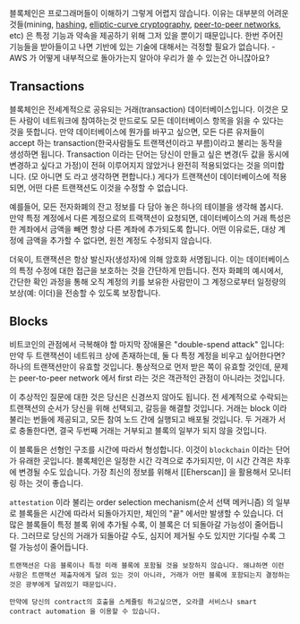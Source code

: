 블록체인은 프로그래머들이 이해하기 그렇게 어렵지 않습니다. 이유는 대부분의 어려운 것들(mining, [hashing](https://en.wikipedia.org/wiki/Cryptographic_hash_function), [elliptic-curve cryptography](https://en.wikipedia.org/wiki/Elliptic_curve_cryptography), [peer-to-peer networks](https://en.wikipedia.org/wiki/Peer-to-peer), etc) 은 특정 기능과 약속을 제공하기 위해 그저 있을 뿐이기 때문입니다. 한번 주어진 기능들을 받아들이고 나면 기반에 있는 기술에 대해서는 걱정할 필요가 없습니다. - AWS 가 어떻게 내부적으로 돌아가는지 알아야 우리가 쓸 수 있는건 아니잖아요?

## Transactions
블록체인은 전세계적으로 공유되는 거래(transaction) 데이터베이스입니다. 이것은 모든 사람이 네트워크에 참여하는것 만드로도 모든 데이터베이스 항목을 읽을 수 있다는 것을 뜻합니다. 만약 데이터베이스에 뭔가를 바꾸고 싶으면, 모든 다른 유저들이 accept 하는 transaction(한국사람들도 트랜잭션이라고 부름)이라고 불리는 동작을 생성하면 됩니다. Transaction 이라는 단어는 당신이 만들고 싶은 변경(두 값을 동시에 변경하고 싶다고 가정)이 전혀 이루어지지 않았거나 완전히 적용되었다는 것을 의미합니다. (모 아니면 도 라고 생각하면 편합니다.) 게다가 트랜잭션이 데이터베이스에 적용되면, 어떤 다른 트랜잭션도 이것을 수정할 수 없습니다.

예를들어, 모든 전자화폐의 잔고 정보를 다 담아 놓은 하나의 테이블을 생각해 봅시다. 만약 특정 계정에서 다른 계정으로의 트랙잭션이 요청되면, 데이터베이스의 거래 특성은 한 계좌에서 금액을 빼면 항상 다른 계좌에 추가되도록 합니다. 어떤 이유로든, 대상 계정에 금액을 추가할 수 없다면, 원천 계정도 수정되지 않습니다.

더욱이, 트랜잭션은 항상 발신자(생성자)에 의해 암호화 서명됩니다. 이는 데이터베이스의 특정 수정에 대한 접근을 보호하는 것을 간단하게 만듭니다. 전자 화폐의 예시에서, 간단한 확인 과정을 통해 오직 계정의 키를 보유한 사람만이 그 계정으로부터 일정량의 보상(예: 이더)을 전송할 수 있도록 보장합니다.

## Blocks
비트코인의 관점에서 극복해야 할 마지막 장애물은 "double-spend attack" 입니다: 만약 두 트랜잭션이 네트워크 상에 존재하는데, 둘 다 특정 계정을 비우고 싶어한다면? 하나의 트랜잭션만이 유효할 것입니다. 통상적으로 먼저 받은 쪽이 유효할 것인데, 문제는 peer-to-peer network 에서 first 라는 것은 객관적인 관점이 아니라는 것입니다.

이 추상적인 질문에 대한 것은 당신은 신경쓰지 않아도 됩니다. 전 세계적으로 수락되는 트랜잭션의 순서가 당신을 위해 선택되고, 갈등을 해결할 것입니다. 거래는 block 이라 불리는 번들에 제공되고, 모든 참여 노드 간에 실행되고 배포될 것입니다. 두 거래가 서로 충돌한다면, 결국 두번째 거래는 거부되고 블록의 일부가 되지 않을 것입니다.

이 블록들은 선형인 구조를 시간에 따라서 형성합니다. 이것이 `blockchain` 이라는 단어가 유래한 곳입니다. 블록체인은 일정한 시간 각격으로 추가되지만, 이 시간 간격은 차후에 변경될 수도 있습니다. 가장 최신의 정보를 위해서 [[Eherscan]] 을 활용해서 모니터링 하는 것이 좋습니다.

`attestation` 이라 불리는 order selection mechanism(순서 선택 메커니즘) 의 일부로 블록들은 시간에 따라서 되돌아가지만, 체인의 "끝" 에서만 발생할 수 있습니다. 더 많은 블록들이 특정 블록 위에 추가될 수록, 이 블록은 더 되돌아갈 가능성이 줄어듭니다. 그러므로 당신의 거래가 되돌아갈 수도, 심지어 제거될 수도 있지만 기다릴 수록 그럴 가능성이 줄어듭니다.

```
트랜잭션은 다음 블록이나 특정 미래 블록에 포함될 것을 보장하지 않습니다. 왜냐하면 이런 사항은 트랜잭션 제출자에게 달려 있는 것이 아니라, 거래가 어떤 블록에 포함되는지 결정하는 것은 광부에게 달려있기 때문입니다.

만약에 당신의 contract의 호출을 스케쥴링 하고싶으면, 오라클 서비스나 smart contract automation 을 이용할 수 있습니다.
```

